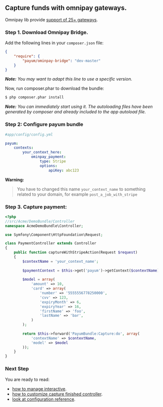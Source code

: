 ## Capture funds with omnipay gateways.

Omnipay lib provide [support of 25+ gateways](https://github.com/adrianmacneil/omnipay#payment-gateways). 

### Step 1. Download Omnipay Bridge.

Add the following lines in your `composer.json` file:

```json
{
    "require": {
        "payum/ominpay-bridge": "dev-master"
    }
}
```

_**Note:** You may want to adapt this line to use a specific version._

Now, run composer.phar to download the bundle:

```bash
$ php composer.phar install
```

_**Note:** You can immediately start using it. The autoloading files have been generated by composer and already included to the app autoload file._

### Step 2: Configure payum bundle

```yaml
#app/config/config.yml

payum:
    contexts:
        your_context_here:
            ominpay_payment:
                type: Stripe
                options:
                    apiKey: abc123
```

**Warning:**

> You have to changed this name `your_context_name` to something related to your domain, for example `post_a_job_with_stripe` 

### Step 3. Capture payment:

```php
<?php
//src/Acme/DemoBundle/Controller
namespace AcmeDemoBundle\Controller;

use Symfony\Component\HttpFoundation\Request;

class PaymentController extends Controller 
{
    public function captureWithStripeAction(Request $request)
    {
        $contextName = 'your_context_name';
    
        $paymentContext = $this->get('payum')->getContext($contextName);
    
        $model = array(
            'amount' => 10,
            'card' => array(
                'number' => '5555556778250000',
                'cvv' => 123,
                'expiryMonth' => 6,
                'expiryYear' => 16,
                'firstName' => 'foo',
                'lastName' => 'bar',
            )
        );
        
        return $this->forward('PayumBundle:Capture:do', array(
            'contextName' => $contextName,
            'model' => $model
        ));
    }
}
```

### Next Step

You are ready to read:

* [how to manage interactive](interactive_requests.md).
* [how to customize capture finished controller](customize_capture_finished_controller.md).
* [look at configuration reference](configuration_reference.md).